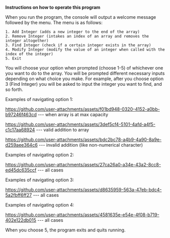 **Instructions on how to operate this program**

When you run the program, the console will output a welcome message followed by the menu. The menu is as follows:

	1. Add Integer (adds a new integer to the end of the array)
	2. Remove Integer (intakes an index of an array and removes the integer altogether)
	3. Find Integer (check if a certain integer exists in the array)
	4. Modify Integer (modify the value of an integer when called with the index of the integer)
	5. Exit

You will choose your option when prompted (choose 1-5) of whichever one you want to do to the array.
You will be prompted different necessary inputs depending on what choice you make. For example, after you choose option 3
(Find Integer) you will be asked to input the integer you want to find, and so forth.

Examples of navigating option 1:

https://github.com/user-attachments/assets/f01bd948-0320-4152-a0bb-b97246f463cd --- when array is at max capacity

https://github.com/user-attachments/assets/3def5cf4-5101-4afd-a4f5-c1c17aa68924 --- valid addition to array

https://github.com/user-attachments/assets/bdc2bc78-a4b9-4a90-8a9e-d259aee364c6 --- invalid addition (like non-numerical character)


Examples of navigating option 2:

https://github.com/user-attachments/assets/27ca26a0-a34e-43a2-8cc8-ed45dc635ccf --- all cases


Examples of navigating option 3:

https://github.com/user-attachments/assets/d8635959-563a-47eb-bdc4-5a2fbff6ff27 --- all cases


Examples of navigating option 4:

https://github.com/user-attachments/assets/4581635e-e54e-4f08-b719-402e122db015 --- all cases


When you choose 5, the program exits and quits running.
